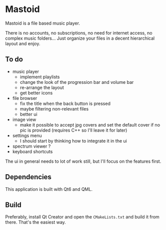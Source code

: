 # Mastoid

Mastoid is a file based music player.

There is no accounts, no subscriptions, no need for internet access, no complex music folders... Just organize your files in a decent hierarchical layout and enjoy.

## To do

- music player
    - implement playlists
    - change the look of the progression bar and volume bar
    - re-arrange the layout
    - get better icons
- file browser
    - fix the title when the back button is pressed
    - maybe filtering non-relevant files
    - better ui
- image view
    - make it possible to accept jpg covers and set the default cover if no pic is provided (requires C++ so I'll leave it for later)
- settings menu
    - I should start by thinking how to integrate it in the ui
- spectrum viewer ?
- keyboard shortcuts

The ui in general needs to lot of work still, but I'll focus on the features first.

## Dependencies

This application is built with Qt6 and QML.

## Build

Preferably, install Qt Creator and open the `CMakeLists.txt` and build it from there. That's the easiest way.
